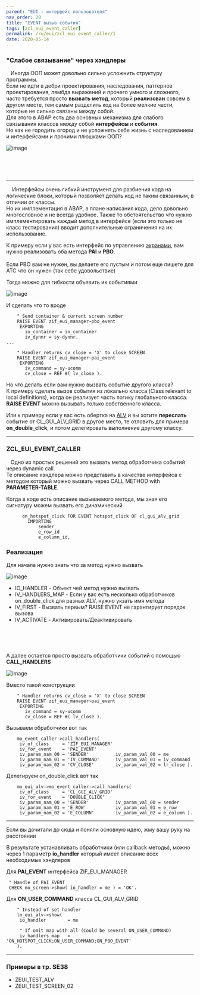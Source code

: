 ```yaml
---
parent: "EUI - интерфейс пользователя"
nav_order: 20
title: "EVENT вызыв события"
tags: [zcl_eui_event_caller]
permalink: /ru/eui/zcl_eui_event_caller/1
date: 2020-05-14
---
```


### "Слабое связывание" через хэндлеры

&nbsp;&nbsp;&nbsp;Иногда ООП может довольно сильно усложнить структуру программы. <br/>
Если не идти в дебри проектирования, наследования, паттернов проектирования, лямбда выражений и прочего умного и сложного,
часто требуется просто **вызвать метод**, который **реализован** совсем в другом месте, тем самым разделить код на более мелкие части, которые не сильно связаны между собой.<br/>
Для этого в ABAP есть два основных механизма для слабого связывания классов между собой **интерфейсы** и **события**.<br/>
Но как не городить огород и не усложнять себе жизнь с наследованием и интерфейсами и прочими плюшками ООП?  

![image](https://user-images.githubusercontent.com/36256417/81942205-45ee1f80-9613-11ea-9f95-209d1db5a2df.png)

<br/>
<br/>
<br/>

***

&nbsp;&nbsp;&nbsp; Интерфейсы очень гибкий инструмент для разбиения кода на логические блоки, который позволяет делать код не таким связанным, в отличии от классы.<br/>
Но их имплементация в ABAP, в плане написания кода, дело довольно многословное и не всегда удобное.
Также то обстоятельство что нужно имплементировать каждый метод в интерфейсе (если это только не класс тестирования) вводит дополнительные ограничения на их использование.

К примеру если у вас есть интерфейс по управлению [экранами](../zcl_eui_screen/1), вам нужно реализовать оба метода **PAI** и **PBO**.<br/>       
Если PBO вам не нужен, вы делаете его пустым и потом еще пишете для ATC что он нужен (так себе удовольствие)

Тогда можно для гибкости объявить их событиями

![image](https://user-images.githubusercontent.com/36256417/81945943-2f969280-9618-11ea-88c9-b2c4abc0c379.png)

И сделать что то вроде
```abap
    " Send container & current screen number
    RAISE EVENT zif_eui_manager~pbo_event
     EXPORTING
       io_container = io_container
       iv_dynnr = sy-dynnr.
...

    " Handler returns cv_close = 'X' to close SCREEN
    RAISE EVENT zif_eui_manager~pai_event
     EXPORTING
       iv_command = sy-ucomm
       cv_close = REF #( lv_close ).
```

Но что делать если вам нужно вызвать событие другого класса?<br/>
К примеру сделать вызов события из локально класса (Class relevant to local definitions), когда он реализует часть логику глобального класса. <br/>
**RAISE EVENT** можно вызывать только собственного класса.

Или к примеру если у вас есть обертка на [ALV](../zcl_eui_alv/1) и вы хотите **переслать** событие от CL_GUI_ALV_GRID в другое место, те отловить для примера **on_double_click**, и потом делегировать выполнение другому классу. 

***

### ZCL_EUI_EVENT_CALLER

&nbsp;&nbsp;&nbsp;Одно из простых решений это вызвать метод обработчика событий через dynamic call.<br/>
Те описание хэндлера можно представить в качестве интерфейса с методом который можно вызвать через CALL METHOD with **PARAMETER-TABLE**.
 
Когда в коде есть описание вызываемого метода, мы зная его сигнатуру можем вызвать его динамический
```abap
      on_hotspot_click FOR EVENT hotspot_click OF cl_gui_alv_grid
        IMPORTING
            sender
            e_row_id
            e_column_id,
```

### Реализация

Для начала нужно знать что за метод нужно вызвать

![image](https://user-images.githubusercontent.com/36256417/81949867-bd747c80-961c-11ea-86fe-32f5f6c5ca7a.png)

* IO_HANDLER - Объект чей метод нужно вызвать 
* IV_HANDLERS_MAP - Если у вас есть несколько обработчиков on_double_click для разных ALV, нужно укзать имя метода 
* IV_FIRST - Вызвать первым? RAISE EVENT не гарантирует порядок вызова
* IV_ACTIVATE - Активировать/Деактивировать

<br/>
<br/>
<br/>

А далее остается просто вызвать обработчики событий с помощью **CALL_HANDLERS**  

![image](https://user-images.githubusercontent.com/36256417/81950696-ba2dc080-961d-11ea-9895-acc26a3f971b.png)

Вместо такой конструкции
```abap
    " Handler returns cv_close = 'X' to close SCREEN
    RAISE EVENT zif_eui_manager~pai_event
     EXPORTING
       iv_command = sy-ucomm
       cv_close = REF #( lv_close ).
```

Вызываем обработчики вот так
```abap
    mo_event_caller->call_handlers(
     iv_of_class     = 'ZIF_EUI_MANAGER'
     iv_for_event    = 'PAI_EVENT'
     iv_param_nam_00 = 'SENDER'          iv_param_val_00 = me
     iv_param_nam_01 = 'IV_COMMAND'      iv_param_val_01 = iv_command
     iv_param_nam_02 = 'CV_CLOSE'        iv_param_val_02 = lr_close ).
```

Делегируем on_double_click вот так
```abap
    mo_eui_alv->mo_event_caller->call_handlers(
     iv_of_class     = 'CL_GUI_ALV_GRID'
     iv_for_event    = 'DOUBLE_CLICK'
     iv_param_nam_00 = 'SENDER'          iv_param_val_00 = sender
     iv_param_nam_01 = 'E_ROW'           iv_param_val_01 = e_row
     iv_param_nam_02 = 'E_COLUMN'        iv_param_val_02 = e_column ).
```

***

Если вы дочитали до сюда и поняли основную идею, жму вашу руку на расстоянии

В результате устанавливать обработчики (или callback методы), можно через 1 параметр **io_handler** который имеет описание всех необходимых хэндлеров

Для **PAI_EVENT** интерфейса ZIF_EUI_MANAGER
```abap
 " Handle of PAI_EVENT
 CHECK mo_screen->show( io_handler = me ) = 'OK'.
```

Для **ON_USER_COMMAND** класса CL_GUI_ALV_GRID
```abap
    " Instead of set handler
    lo_eui_alv->show(
     io_handler        = me

     " If omit map with all (Could be several ON_USER_COMMAND)
     iv_handlers_map   = 'ON_HOTSPOT_CLICK;ON_USER_COMMAND;ON_PBO_EVENT'
    ).
```

***

### Примеры в тр. SE38
* ZEUI_TEST_ALV
* ZEUI_TEST_SCREEN_02